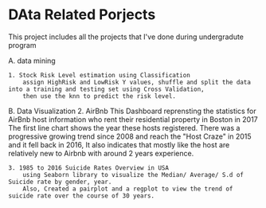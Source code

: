 # DAta Related Porjects
This project includes all the projects that I've done during undergradute program

A. data mining

    1. Stock Risk Level estimation using Classification
        assign HighRisk and LowRisk Y values, shuffle and split the data into a training and testing set using Cross Validation, 
        then use the knn to predict the risk level.

B. Data Visualization
    2. AirBnb
        This Dashboard reprensting the statistics for AirBnb host information who rent their residential property in Boston in 2017 The             first   line chart shows the year these hosts registered. There was a progressive growing trend since 2008 and reach the "Host             Craze" in 2015 and it fell back in 2016, It also indicates that mostly like the host are relatively new to Airbnb with around 2             years experience.

    3. 1985 to 2016 Suicide Rates Overview in USA
        using Seaborn library to visualize the Median/ Average/ S.d of Suicide rate by gender, year.
        Also, Created a pairplot and a regplot to view the trend of suicide rate over the course of 30 years.
